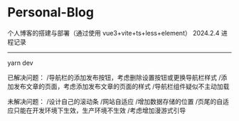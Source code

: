 # Personal-Blog

个人博客的搭建与部署（通过使用 vue3+vite+ts+less+element）
2024.2.4 进程记录

---

yarn dev

已解决问题：
/导航栏的添加发布按钮，考虑删除设置按钮或更换导航栏样式
/添加发布文章的页面，考虑添加发布文章的页面的样式
/导航栏组件疑似不主动加载

未解决问题：
/设计自己的滚动条
/网站自适应
/增加数据存储的位置
/页尾的自适应只能在开发环境下生效，生产环境不生效
/考虑增加漫游式引导

